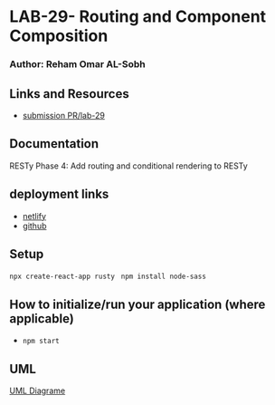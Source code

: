 # LAB-29- Routing and Component Composition
### Author: Reham Omar AL-Sobh

 ## Links and Resources

 - [submission PR/lab-29](https://github.com/Reham-401-advanced-javascript/rusty/pull/4)

## Documentation
RESTy Phase 4: Add routing and conditional rendering to RESTy

## deployment links
 - [netlify]( https://flamboyant-wing-6d071e.netlify.app/)
 - [github ](https://reham-401-advanced-javascript.github.io/rusty/)


## Setup
 `npx create-react-app rusty `
 `npm install node-sass   `


## How to initialize/run your application (where applicable)
   * `npm start`


## UML

[UML Diagrame ](assest/lab28.jpg)